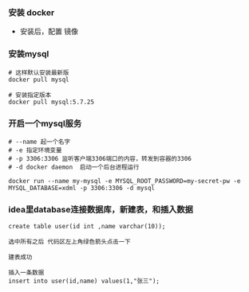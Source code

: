 ### 安装 docker

- 安装后，配置 镜像

### 安装mysql


```
# 这样默认安装最新版
docker pull mysql

# 安装指定版本
docker pull mysql:5.7.25
```

### 开启一个mysql服务

```
# --name 起一个名字
# -e 指定环境变量
# -p 3306:3306 监听客户端3306端口的内容，转发到容器的3306
# -d docker daemon  启动一个后台进程运行

docker run --name my-mysql -e MYSQL_ROOT_PASSWORD=my-secret-pw -e MYSQL_DATABASE=xdml -p 3306:3306 -d mysql
```

### idea里database连接数据库，新建表，和插入数据

```
create table user(id int ,name varchar(10));

选中所有之后 代码区左上角绿色箭头点击一下

建表成功

插入一条数据
insert into user(id,name) values(1,"张三");
```
